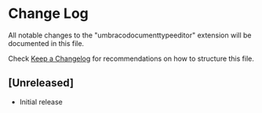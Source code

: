 # Change Log

All notable changes to the "umbracodocumenttypeeditor" extension will be documented in this file.

Check [Keep a Changelog](http://keepachangelog.com/) for recommendations on how to structure this file.

## [Unreleased]

- Initial release